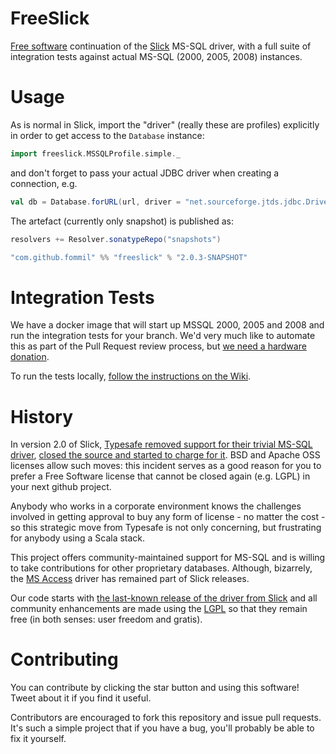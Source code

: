 <!--
[![Build Status](https://api.shippable.com/projects/5504572d5ab6cc13529ad13e/badge?branchName=master)](https://app.shippable.com/projects/5504572d5ab6cc13529ad13e/builds/latest)
[![Coverage Status](https://coveralls.io/repos/fommil/freeslick/badge.svg?branch=master)](https://coveralls.io/r/fommil/freeslick?branch=master)
-->

# FreeSlick

[Free software](https://www.gnu.org/philosophy/free-sw.html)
continuation of the [Slick](http://slick.typesafe.com/) MS-SQL driver,
with a full suite of integration tests against actual MS-SQL (2000,
2005, 2008) instances.

# Usage

As is normal in Slick, import the "driver" (really these are profiles)
explicitly in order to get access to the `Database` instance:

```scala
import freeslick.MSSQLProfile.simple._
```

and don't forget to pass your actual JDBC driver when creating a connection, e.g.

```scala
val db = Database.forURL(url, driver = "net.sourceforge.jtds.jdbc.Driver")
```


The artefact (currently only snapshot) is published as:

```scala
resolvers += Resolver.sonatypeRepo("snapshots")

"com.github.fommil" %% "freeslick" % "2.0.3-SNAPSHOT"
```

# Integration Tests

We have a docker image that will start up MSSQL 2000, 2005 and 2008
and run the integration tests for your branch. We'd very much like to
automate this as part of the Pull Request review process, but
[we need a hardware donation](https://github.com/fommil/freeslick/issues/11).

To run the tests locally, [follow the instructions on the Wiki](https://github.com/fommil/freeslick/wiki/Locally-running-the-Integration-Tests).


# History

In version 2.0 of Slick,
[Typesafe removed support for their trivial MS-SQL driver](https://github.com/slick/slick/commit/e1f38fdcaa0e1105f9980c81a945e2ea27f4eb56#diff-50d3fdf1ae11ed9fd46016fbb8271858), [closed the source and started to charge for it](http://slick.typesafe.com/doc/2.0.0/extensions.html). BSD and Apache OSS licenses allow such moves: this incident serves as a good reason for you to prefer a Free Software license that cannot be closed again (e.g. LGPL) in your next github project.

Anybody who works in a corporate environment knows the challenges involved in getting approval to buy any form of license - no matter the cost - so this strategic move from Typesafe is not only concerning, but frustrating for anybody using a Scala stack.

This project offers community-maintained support for MS-SQL and is willing to take contributions for other proprietary databases. Although, bizarrely, the [MS Access](https://github.com/slick/slick/blob/2.0.3/src/main/scala/scala/slick/driver/AccessDriver.scala) driver has remained part of Slick releases.

Our code starts with [the last-known release of the driver from Slick](https://github.com/slick/slick/blob/b70a2c7289e9aa4f6e12cf7426c5a91d47e1b4bf/src/main/scala/scala/slick/driver/SQLServerDriver.scala) and all community enhancements are made using the [LGPL](http://opensource.org/licenses/lgpl-3.0.html) so that they remain free (in both senses: user freedom and gratis).

# Contributing

You can contribute by clicking the star button and using this software! Tweet about it if you find it useful.

Contributors are encouraged to fork this repository and issue pull requests. It's such a simple project that if you have a bug, you'll probably be able to fix it yourself.
